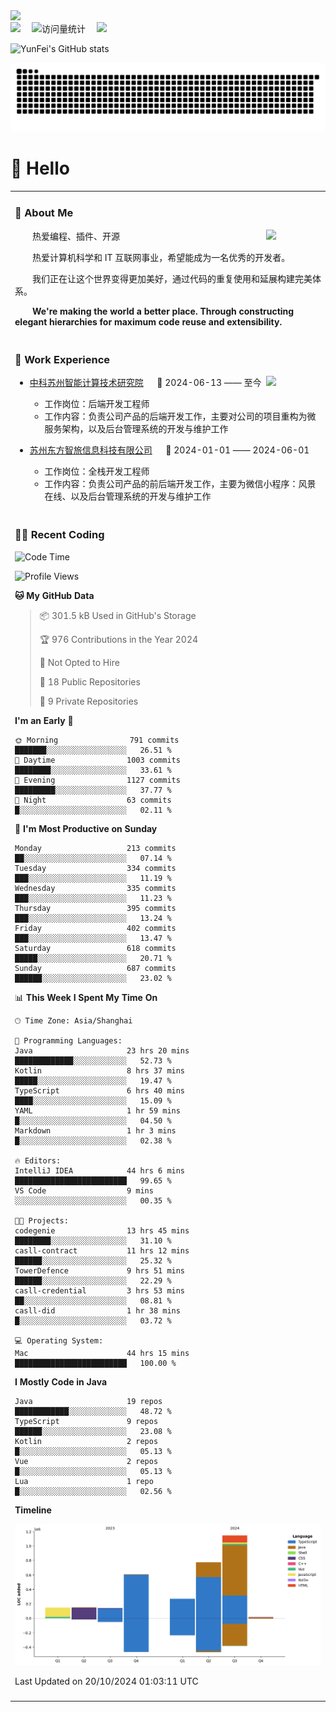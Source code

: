   <!-- dynamic typing effect 动态打字效果 -->
  <div>
    <a href="http://yunfei.plus">
      <img src="https://readme-typing-svg.demolab.com?font=Fira+Code&pause=1000&width=435&lines=console.log(%22Hello%2C%20World%22);祝您今天愉快!&center=true&size=27" />
    </a>
  </div>

  <div>
    <a href="http://yunfei.plus/"><img src="https://img.shields.io/badge/Website-博客-8c36db" /></a>&emsp;
    <!-- visitor -->
    <img src="https://komarev.com/ghpvc/?username=yunfeidog&label=Views&color=orange&style=flat" alt="访问量统计" />&emsp;
    <!-- wakatime -->    
    <a href="https://wakatime.com/@yunfeidog"><img src="https://wakatime.com/badge/user/42d0678c-368b-448b-9a77-5d21c5b55352.svg" /></a>
  </div>

![YunFei's GitHub stats](https://github-readme-stats.vercel.app/api?username=yunfeidog)

![snake](./dist/github-contribution-grid-snake.svg)

#  🙋 Hello

<table>


<tr><td>

### 🤺 About Me

<img align="right" width="88" src="https://cdn.jsdelivr.net/gh/yunfeidog/yunfeidog/assets/images/jobs.png" />

<p>&emsp;&emsp;热爱编程、插件、开源</p>
<p>&emsp;&emsp;热爱计算机科学和 IT 互联网事业，希望能成为一名优秀的开发者。</p>
<p>&emsp;&emsp;我们正在让这个世界变得更加美好，通过代码的重复使用和延展构建完美体系。</p>
<p>&emsp;&emsp;<strong>We're making the world a better place. Through constructing elegant hierarchies for maximum code reuse and extensibility.</strong></p>

</td></tr> 

<tr><td>

### 🏢 Work Experience

<img align="right" width="88" src="https://cdn.jsdelivr.net/gh/yunfeidog/yunfeidog/assets/images/yuanze.png" />

- [中科苏州智能计算技术研究院](http://iict.ac.cn/sy) &emsp; 📌 2024-06-13 —— 至今

  - 工作岗位：后端开发工程师
  - 工作内容：负责公司产品的后端开发工作，主要对公司的项目重构为微服务架构，以及后台管理系统的开发与维护工作

- [苏州东方智旅信息科技有限公司](http://www.leyoobao.com/) &emsp; 📌 2024-01-01 —— 2024-06-01

    - 工作岗位：全栈开发工程师
    - 工作内容：负责公司产品的前后端开发工作，主要为微信小程序：风景在线、以及后台管理系统的开发与维护工作


</td></tr>

<tr><td>

### 👩‍💻 Recent Coding
<!--START_SECTION:waka-->
![Code Time](http://img.shields.io/badge/Code%20Time-1%2C916%20hrs%206%20mins-blue)

![Profile Views](http://img.shields.io/badge/Profile%20Views-18-blue)

**🐱 My GitHub Data** 

> 📦 301.5 kB Used in GitHub's Storage 
 > 
> 🏆 976 Contributions in the Year 2024
 > 
> 🚫 Not Opted to Hire
 > 
> 📜 18 Public Repositories 
 > 
> 🔑 9 Private Repositories 
 > 
**I'm an Early 🐤** 

```text
🌞 Morning                791 commits         ███████░░░░░░░░░░░░░░░░░░   26.51 % 
🌆 Daytime                1003 commits        ████████░░░░░░░░░░░░░░░░░   33.61 % 
🌃 Evening                1127 commits        █████████░░░░░░░░░░░░░░░░   37.77 % 
🌙 Night                  63 commits          █░░░░░░░░░░░░░░░░░░░░░░░░   02.11 % 
```
📅 **I'm Most Productive on Sunday** 

```text
Monday                   213 commits         ██░░░░░░░░░░░░░░░░░░░░░░░   07.14 % 
Tuesday                  334 commits         ███░░░░░░░░░░░░░░░░░░░░░░   11.19 % 
Wednesday                335 commits         ███░░░░░░░░░░░░░░░░░░░░░░   11.23 % 
Thursday                 395 commits         ███░░░░░░░░░░░░░░░░░░░░░░   13.24 % 
Friday                   402 commits         ███░░░░░░░░░░░░░░░░░░░░░░   13.47 % 
Saturday                 618 commits         █████░░░░░░░░░░░░░░░░░░░░   20.71 % 
Sunday                   687 commits         ██████░░░░░░░░░░░░░░░░░░░   23.02 % 
```


📊 **This Week I Spent My Time On** 

```text
🕑︎ Time Zone: Asia/Shanghai

💬 Programming Languages: 
Java                     23 hrs 20 mins      █████████████░░░░░░░░░░░░   52.73 % 
Kotlin                   8 hrs 37 mins       █████░░░░░░░░░░░░░░░░░░░░   19.47 % 
TypeScript               6 hrs 40 mins       ████░░░░░░░░░░░░░░░░░░░░░   15.09 % 
YAML                     1 hr 59 mins        █░░░░░░░░░░░░░░░░░░░░░░░░   04.50 % 
Markdown                 1 hr 3 mins         █░░░░░░░░░░░░░░░░░░░░░░░░   02.38 % 

🔥 Editors: 
IntelliJ IDEA            44 hrs 6 mins       █████████████████████████   99.65 % 
VS Code                  9 mins              ░░░░░░░░░░░░░░░░░░░░░░░░░   00.35 % 

🐱‍💻 Projects: 
codegenie                13 hrs 45 mins      ████████░░░░░░░░░░░░░░░░░   31.10 % 
casll-contract           11 hrs 12 mins      ██████░░░░░░░░░░░░░░░░░░░   25.32 % 
TowerDefence             9 hrs 51 mins       ██████░░░░░░░░░░░░░░░░░░░   22.29 % 
casll-credential         3 hrs 53 mins       ██░░░░░░░░░░░░░░░░░░░░░░░   08.81 % 
casll-did                1 hr 38 mins        █░░░░░░░░░░░░░░░░░░░░░░░░   03.72 % 

💻 Operating System: 
Mac                      44 hrs 15 mins      █████████████████████████   100.00 % 
```

**I Mostly Code in Java** 

```text
Java                     19 repos            ████████████░░░░░░░░░░░░░   48.72 % 
TypeScript               9 repos             ██████░░░░░░░░░░░░░░░░░░░   23.08 % 
Kotlin                   2 repos             █░░░░░░░░░░░░░░░░░░░░░░░░   05.13 % 
Vue                      2 repos             █░░░░░░░░░░░░░░░░░░░░░░░░   05.13 % 
Lua                      1 repo              █░░░░░░░░░░░░░░░░░░░░░░░░   02.56 % 
```



**Timeline**

![Lines of Code chart](https://raw.githubusercontent.com/yunfeidog/yunfeidog/main/assets/bar_graph.png)


 Last Updated on 20/10/2024 01:03:11 UTC
<!--END_SECTION:waka-->

</td></tr>




<tr><td>

